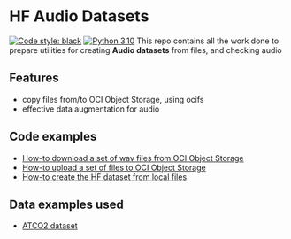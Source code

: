 # HF Audio Datasets
[![Code style: black](https://img.shields.io/badge/code%20style-black-000000.svg)](https://github.com/psf/black)
[![Python 3.10](https://img.shields.io/badge/python-3.10-blue.svg)](https://www.python.org/downloads/release/python-3100/)
This repo contains all the work done to prepare utilities for creating **Audio datasets** from files, and checking audio

## Features
* copy files from/to OCI Object Storage, using ocifs
* effective data augmentation for audio

## Code examples
* [How-to download a set of wav files from OCI Object Storage](./download_from_oss.ipynb)
* [How-to upload a set of files to OCI Object Storage](./upload_to_oss.ipynb)
* [How-to create the HF dataset from local files](./prepare_dataset.ipynb)

## Data examples used
* [ATCO2 dataset](https://www.atco2.org/data)



